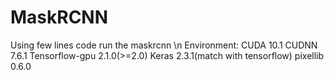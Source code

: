 # MaskRCNN
Using few lines code run the maskrcnn \n
Environment:
  CUDA 10.1
  CUDNN 7.6.1
  Tensorflow-gpu 2.1.0(>=2.0)
  Keras 2.3.1(match with tensorflow)
  pixellib 0.6.0
